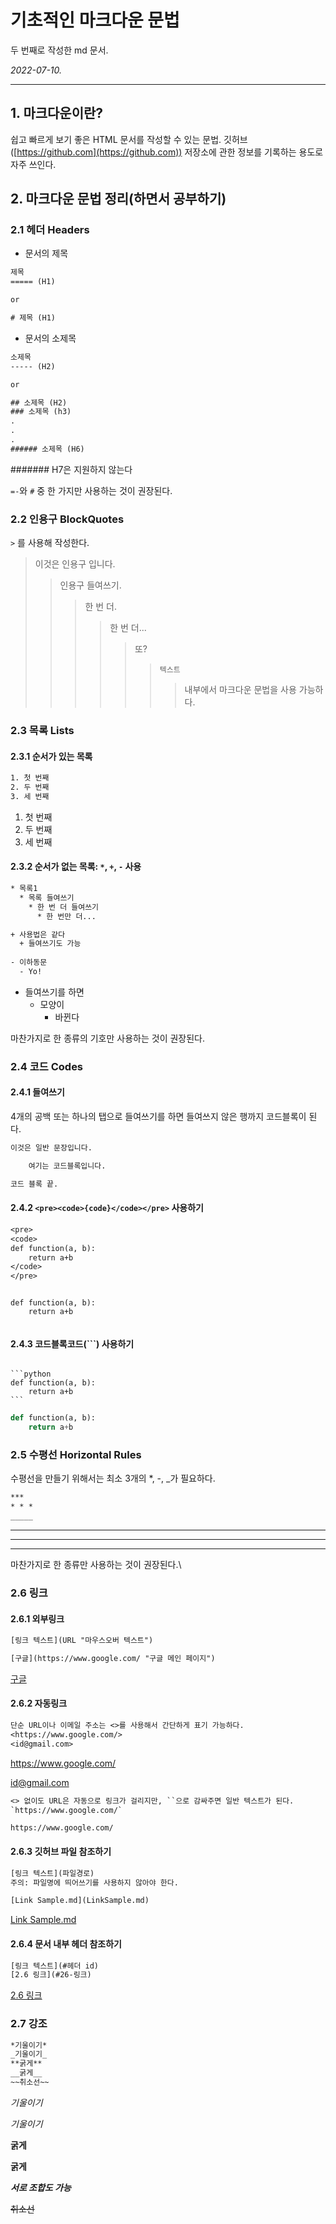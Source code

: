 # 기초적인 마크다운 문법

두 번째로 작성한 md 문서.

_2022-07-10._

---

## 1. 마크다운이란?

쉽고 빠르게 보기 좋은 HTML 문서를 작성할 수 있는 문법. 깃허브([https://github.com](https://github.com)) 저장소에 관한 정보를 기록하는 용도로 자주 쓰인다.

## 2. 마크다운 문법 정리(하면서 공부하기)

### 2.1 헤더 Headers

* 문서의 제목

```txt
제목
===== (H1)

or

# 제목 (H1)
```

* 문서의 소제목

```txt
소제목
----- (H2)

or

## 소제목 (H2)
### 소제목 (h3)
.
.
.
###### 소제목 (H6)
```

####### H7은 지원하지 않는다

`=-`와 `#` 중 한 가지만 사용하는 것이 권장된다.

### 2.2 인용구 BlockQuotes

`>` 를 사용해 작성한다.

> 이것은 인용구 입니다.
>> 인용구 들여쓰기.
>>> 한 번 더.
>>>> 한 번 더...
>>>>> 또?
>>>>>> `텍스트`
>>>>>>> 내부에서 마크다운 문법을 사용 가능하다.

### 2.3 목록 Lists

#### 2.3.1 순서가 있는 목록

```txt
1. 첫 번째
2. 두 번째
3. 세 번째
```

1. 첫 번째
2. 두 번째
3. 세 번째

#### 2.3.2 순서가 없는 목록: `*`, `+`, `-` 사용

```txt
* 목록1
  * 목록 들여쓰기
    * 한 번 더 들여쓰기
      * 한 번만 더...

+ 사용법은 같다
  + 들여쓰기도 가능
  
- 이하동문
  - Yo!
```

* 들여쓰기를 하면
  * 모양이
    * 바뀐다

마찬가지로 한 종류의 기호만 사용하는 것이 권장된다.

### 2.4 코드 Codes

#### 2.4.1 들여쓰기

4개의 공백 또는 하나의 탭으로 들여쓰기를 하면 들여쓰지 않은 행까지 코드블록이 된다.

```txt
이것은 일반 문장입니다.

    여기는 코드블록입니다.

코드 블록 끝.
```

#### 2.4.2 `<pre><code>{code}</code></pre>` 사용하기

```txt
<pre>
<code>
def function(a, b):
    return a+b
</code>
</pre>
```

<pre><code>
def function(a, b):
    return a+b

</code></pre>

#### 2.4.3 코드블록코드(```) 사용하기

<pre><code>
```python
def function(a, b):
    return a+b
```
</code></pre>

```python
def function(a, b):
    return a+b
```

### 2.5 수평선 Horizontal Rules

수평선을 만들기 위해서는 최소 3개의 *, -, _가 필요하다.

```txt
***
* * *
_____
```

***

----

_____

마찬가지로 한 종류만 사용하는 것이 권장된다.\

### 2.6 링크

#### 2.6.1 외부링크

```txt
[링크 텍스트](URL "마우스오버 텍스트")

[구글](https://www.google.com/ "구글 메인 페이지")
```

[구글](https://www.google.com/ "구글 메인 페이지")

#### 2.6.2 자동링크

```txt
단순 URL이나 이메일 주소는 <>를 사용해서 간단하게 표기 가능하다.
<https://www.google.com/>
<id@gmail.com>
```

<https://www.google.com/>

<id@gmail.com>

```txt
<> 없이도 URL은 자동으로 링크가 걸리지만, ``으로 감싸주면 일반 텍스트가 된다.
`https://www.google.com/`
```

`https://www.google.com/`

#### 2.6.3 깃허브 파일 참조하기

```txt
[링크 텍스트](파일경로)
주의: 파일명에 띄어쓰기를 사용하지 않아야 한다.

[Link Sample.md](LinkSample.md)
```

[Link Sample.md](LinkSample.md)

#### 2.6.4 문서 내부 헤더 참조하기

```txt
[링크 텍스트](#헤더 id)
[2.6 링크](#26-링크)
```

[2.6 링크](#26-링크)

### 2.7 강조

```txt
*기울이기*
_기울이기_
**굵게**
__굵게__
~~취소선~~
```

*기울이기*

_기울이기_

**굵게**

**굵게**

***서로 조합도 가능***

~~취소선~~

